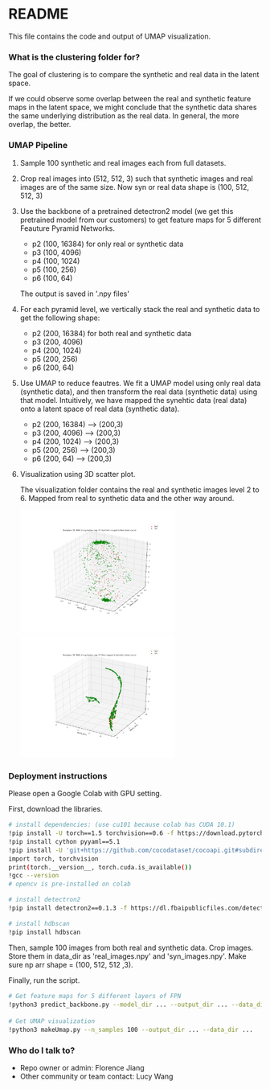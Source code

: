# README #

This file contains the code and output of UMAP visualization.

### What is the clustering folder for? ###

The goal of clustering is to compare the synthetic and real data in the latent space.

If we could observe some overlap between the real and synthetic feature maps in the latent space, we might conclude that the synthetic data shares the same underlying distribution as the real data. In general, the more overlap, the better.

### UMAP Pipeline ###

1. Sample 100 synthetic and real images each from full datasets.

2. Crop real images into (512, 512, 3) such that synthetic images and real images are of the same size. Now syn or real data shape is (100, 512, 512, 3)

3. Use the backbone of a pretrained detectron2 model (we get this pretrained model from our customers) to get feature maps for 5 different Feauture Pyramid Networks.
	- p2 (100, 16384) for only real or synthetic data
	- p3 (100, 4096)
	- p4 (100, 1024)
	- p5 (100, 256)
	- p6 (100, 64)
	
	The output is saved in '.npy files'
	
4. For each pyramid level, we vertically stack the real and synthetic data to get the following shape:
	- p2 (200, 16384) for both real and synthetic data
	- p3 (200, 4096)
	- p4 (200, 1024)
	- p5 (200, 256)
	- p6 (200, 64)
	
5. Use UMAP to reduce feautres. We fit a UMAP model using only real data (synthetic data), and then transform the real data (synthetic data) using that model. Intuitively, we have mapped the synehtic data (real data) onto a latent space of real data (synthetic data).
	- p2 (200, 16384) 	--> (200,3)
	- p3 (200, 4096)	--> (200,3)
	- p4 (200, 1024)	--> (200,3)
	- p5 (200, 256)		--> (200,3)
	- p6 (200, 64)		--> (200,3)
	
6. Visualization using 3D scatter plot.

   The visualization folder contains the real and synthetic images level 2 to 6. Mapped from real to synthetic data and the other way around.
   
   <img src="visualization/rareplane/3d_UMAP_p2 (Synthetic mapped to Real latent space).png" alt="3d_UMAP_p2 (Synthetic mapped to Real latent space)" style="zoom:30%;" />
   <img src="visualization/rareplane/3d_UMAP_p2 (Real mapped to Synthetic latent space).png" alt="3d_UMAP_p2 (Real mapped to Synthetic latent space)" style="zoom:30%;" />







### Deployment instructions ###

Please open a Google Colab with GPU setting.

First, download the libraries.

```bash
# install dependencies: (use cu101 because colab has CUDA 10.1)
!pip install -U torch==1.5 torchvision==0.6 -f https://download.pytorch.org/whl/cu101/torch_stable.html 
!pip install cython pyyaml==5.1
!pip install -U 'git+https://github.com/cocodataset/cocoapi.git#subdirectory=PythonAPI'
import torch, torchvision
print(torch.__version__, torch.cuda.is_available())
!gcc --version
# opencv is pre-installed on colab
```

```bash
# install detectron2
!pip install detectron2==0.1.3 -f https://dl.fbaipublicfiles.com/detectron2/wheels/cu101/torch1.5/index.html
```

```bash
# install hdbscan
!pip install hdbscan
```

Then, sample 100 images from both real and synthetic data. Crop images. 
Store them in data_dir as 'real_images.npy' and 'syn_images.npy'. Make sure np arr shape = (100, 512, 512 ,3).

Finally, run the script.

```bash
# Get feature maps for 5 different layers of FPN 
!python3 predict_backbone.py --model_dir ... --output_dir ... --data_dir ...

# Get UMAP visualization
!python3 makeUmap.py --n_samples 100 --output_dir ... --data_dir ...
```

### Who do I talk to? ###

* Repo owner or admin: Florence Jiang
* Other community or team contact: Lucy Wang
